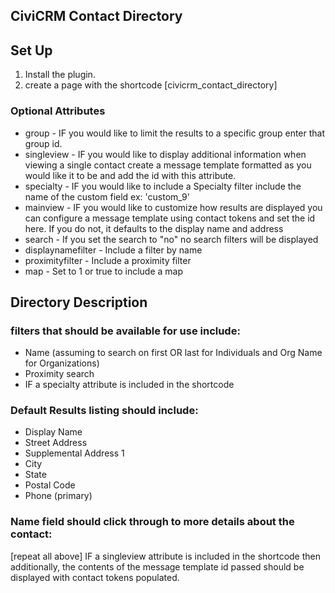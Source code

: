 CiviCRM Contact Directory
--------------
## Set Up
1. Install the plugin.
2. create a page with the shortcode [civicrm_contact_directory]

### Optional Attributes
+ group - IF you would like to limit the results to a specific group enter that group id.
+ singleview - IF you would like to display additional information when viewing a single contact create a message template formatted as you would like it to be and add the id with this attribute.
+ specialty - IF you would like to include a Specialty filter include the name of the custom field ex: 'custom_9'
+ mainview - IF you would like to customize how results are displayed you can configure a message template using contact tokens and set the id here. If you do not, it defaults to the display name and address
+ search - If you set the search to "no" no search filters will be displayed
+ displaynamefilter - Include a filter by name
+ proximityfilter - Include a proximity filter
+ map - Set to 1 or true to include a map

## Directory Description

### filters that should be available for use include:
* Name (assuming to search on first OR last for Individuals and Org Name for Organizations)
* Proximity search
* IF a specialty attribute is included in the shortcode

### Default Results listing should include:
* Display Name
* Street Address
* Supplemental Address 1
* City
* State
* Postal Code
* Phone (primary)

### Name field should click through to more details about the contact:
[repeat all above]
IF a singleview attribute is included in the shortcode then additionally, the contents of the message template id passed should be displayed with contact tokens populated.
